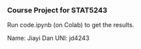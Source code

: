 ### Course Project for STAT5243

Run code.ipynb (on Colab) to get the results.

Name: Jiayi Dan 
UNI: jd4243